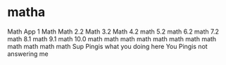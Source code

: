 # matha
Math App 1
Math
Math 2.2
Math 3.2
Math 4.2
math 5.2
math 6.2
math 7.2
math 8.1
math 9.1
math 10.0
math 
math
math
math
math
math
math
math
math
math
math
math
Sup Pingis what you doing here
You Pingis not answering me 
